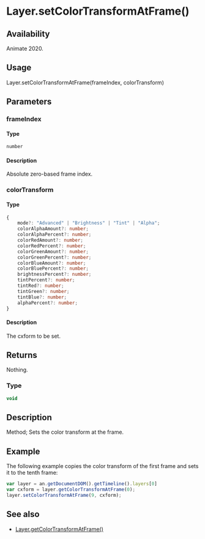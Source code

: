 # Layer.setColorTransformAtFrame()

## Availability

Animate 2020.

## Usage

Layer.setColorTransformAtFrame(frameIndex, colorTransform)

## Parameters

### **frameIndex**

#### Type

```typescript
number
```

#### Description

Absolute zero-based frame index.

### **colorTransform**

#### Type

```typescript
{
    mode?: "Advanced" | "Brightness" | "Tint" | "Alpha";
    colorAlphaAmount?: number;
    colorAlphaPercent?: number;
    colorRedAmount?: number;
    colorRedPercent?: number;
    colorGreenAmount?: number;
    colorGreenPercent?: number;
    colorBlueAmount?: number;
    colorBluePercent?: number;
    brightnessPercent?: number;
    tintPercent?: number;
    tintRed?: number;
    tintGreen?: number;
    tintBlue?: number;
    alphaPercent?: number;
}
```

#### Description

The cxform to be set.

## Returns

Nothing.

### Type

```typescript
void
```

## Description

Method; Sets the color transform at the frame.

## Example

The following example copies the color transform of the first frame and sets it to the tenth frame:

```javascript
var layer = an.getDocumentDOM().getTimeline().layers[0]
var cxform = layer.getColorTransformAtFrame(0);
layer.setColorTransformAtFrame(9, cxform);
```

## See also

- [Layer.getColorTransformAtFrame()](../Layer_object/Layer14.md)
